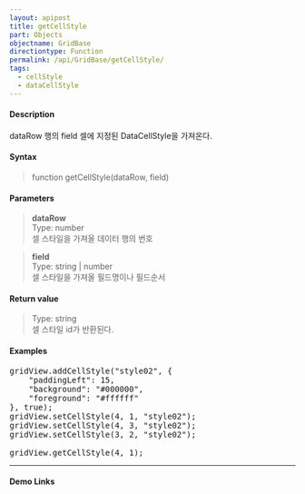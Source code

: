 ```yaml
---
layout: apipost
title: getCellStyle
part: Objects
objectname: GridBase
directiontype: Function
permalink: /api/GridBase/getCellStyle/
tags:
  - cellStyle
  - dataCellStyle
---
```



#### Description

 dataRow 행의 field 셀에 지정된 DataCellStyle을 가져온다.   

#### Syntax

> function getCellStyle(dataRow, field)  

#### Parameters

> **dataRow**  
> Type: number  
> 셀 스타일을 가져올 데이터 행의 번호  

> **field**  
> Type: string \| number  
> 셀 스타일을 가져올 필드명이나 필드순서  

#### Return value

> Type: string  
> 셀 스타일 id가 반환된다.  

#### Examples 

<pre class="prettyprint">
gridView.addCellStyle("style02", {
    "paddingLeft": 15,
    "background": "#000000",
    "foreground": "#ffffff"
}, true);
gridView.setCellStyle(4, 1, "style02");
gridView.setCellStyle(4, 3, "style02");
gridView.setCellStyle(3, 2, "style02");

gridView.getCellStyle(4, 1);
</pre>

---

#### Demo Links
